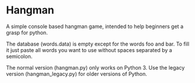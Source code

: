 # Hangman
A simple console based hangman game, intended to help beginners get a grasp for python.

The database (words.data) is empty except for the words foo and bar. To fill it just paste all words you want to use without spaces separated by a semicolon.

The normal version (hangman.py) only works on Python 3. Use the legacy version (hangman_legacy.py) for older versions of Python.
